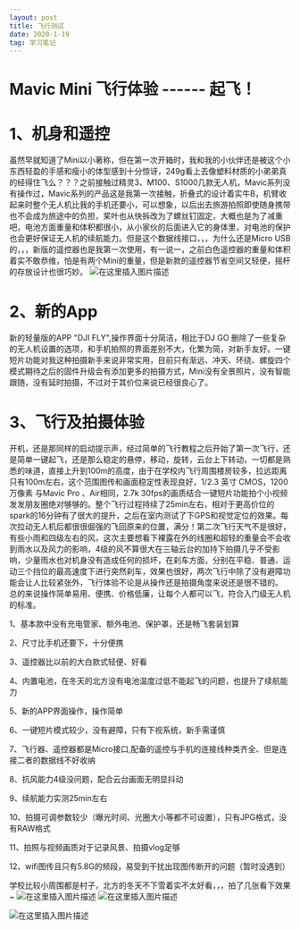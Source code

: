 ```yaml
---
layout: post
title: 飞行测试
date: 2020-1-19
tag: 学习笔记
---
```

# Mavic Mini 飞行体验 ------ 起飞！
#  1、机身和遥控
虽然早就知道了Mini以小著称，但在第一次开箱时，我和我的小伙伴还是被这个小东西轻盈的手感和瘦小的体型感到十分惊讶，249g看上去像塑料材质的小弟弟真的经得住飞么？？？之前接触过精灵3、M100、S1000几款无人机，Mavic系列没有操作过，Mavic系列的产品这是我第一次接触，折叠式的设计着实牛B，机臂收起来时整个无人机比我的手机还要小，可以想象，以后出去旅游拍照即使随身携带也不会成为旅途中的负担，桨叶也从快拆改为了螺丝钉固定，大概也是为了减重吧，电池方面重量和体积都很小，从小家伙的后面进入它的身体里，对电池的保护也会更好保证无人机的续航能力。但是这个数据线接口，，，为什么还是Micro USB的，，，新版的遥控器也是我第一次使用，有一说一，之前白色遥控器的重量和体积着实不敢恭维，怕是有两个Mini的重量，但是新款的遥控器节省空间又轻便，摇杆的存放设计也很巧妙。
![在这里插入图片描述](https://img-blog.csdnimg.cn/20200119224434228.png?x-oss-process=image/watermark,type_ZmFuZ3poZW5naGVpdGk,shadow_10,text_aHR0cHM6Ly9ibG9nLmNzZG4ubmV03NpbmF0XzM4NjUwNDcw,size_16,color_FFFFFF,t_70)


# 2、新的App
新的轻量版的APP "DJI FLY",操作界面十分简洁，相比于DJ GO 删除了一些复杂的无人机设置的选项，和手机拍照的界面差别不大，化繁为简，对新手友好。一键短片功能对我这种拍摄新手来说非常实用，目前只有渐远、冲天、环绕、螺旋四个模式期待之后的固件升级会有添加更多的拍摄方式，Mini没有全景照片，没有智能跟随，没有延时拍摄，不过对于其价位来说已经很良心了。

# 3、飞行及拍摄体验
开机，还是那同样的启动提示声，经过简单的飞行教程之后开始了第一次飞行，还是简单一键起飞，还是那么稳定的悬停，移动，旋转，云台上下转动，一切都是熟悉的味道，直接上升到100m的高度，由于在学校内飞行周围楼房较多，拉远距离只有100m左右，这个范围图传和画面稳定性表现良好，1/2.3 英寸 CMOS，1200万像素 与Mavic  Pro 、Air相同，2.7k 30fps的画质结合一键短片功能拍个小视频发发朋友圈绝对够够的。整个飞行过程持续了25min左右，相对于更高价位的spark的16分钟有了很大的提升，之后在室内测试了下GPS和视觉定位的效果。每次拉动无人机后都很很倔强的飞回原来的位置，满分！第二次飞行天气不是很好，有些小雨和四级左右的风，这次主要想看下裸露在外的线圈和超轻的重量会不会收到雨水以及风力的影响，4级的风不算很大在三轴云台的加持下拍摄几乎不受影响，少量雨水也对机身没有造成任何的损坏，在刹车方面，分别在平稳、普通、运动三个挡位的最高速度下进行突然刹车，效果也很好，两次飞行中除了没有避障功能会让人比较紧张外，飞行体验不论是从操作还是拍摄角度来说还是很不错的。
总的来说操作简单易用、便携、价格低廉，让每个人都可以飞，符合入门级无人机的标准。

1、基本款中没有充电管家、额外电池、保护罩，还是畅飞套装划算

2、尺寸比手机还要下，十分便携

3、遥控器比以前的大白款式轻便、好看

4、内置电池，在冬天的北方没有电池温度过低不能起飞的问题，也提升了续航能力

5、新的APP界面操作，操作简单

6、一键短片模式较少，没有避障，只有下视系统，新手需谨慎

7、飞行器、遥控器都是Micro接口,配备的遥控与手机的连接线种类齐全、但是连接二者的数据线不好收纳

8、抗风能力4级没问题，配合云台画面无明显抖动

9、续航能力实测25min左右

10、拍摄可调参数较少（曝光时间、光圈大小等都不可设置），只有JPG格式，没有RAW格式

11、拍照与视频画质对于记录风景、拍摄vlog足够

12、wifi图传且只有5.8G的频段，易受到干扰出现图传断开的问题（暂时没遇到）

学校比较小周围都是村子，北方的冬天不下雪着实不太好看，，，拍了几张看下效果~
![在这里插入图片描述](https://img-blog.csdnimg.cn/20200119221514945.JPG?x-oss-process=image/watermark,type_ZmFuZ3poZW5naGVpdGk,shadow_10,text_aHR0cHM6Ly9ibG9nLmNzZG4ubmV0L3NpbmF0XzM4NjUwNDcw,size_16,color_FFFFFF,t_70)
![在这里插入图片描述](https://img-blog.csdnimg.cn/20200119221616445.JPG?x-oss-process=image/watermark,type_ZmFuZ3poZW5naGVpdGk,shadow_10,text_aHR0cHM6Ly9ibG9nLmNzZG4ubmV0L3NpbmF0XzM4NjUwNDcw,size_16,color_FFFFFF,t_70)

![在这里插入图片描述](https://img-blog.csdnimg.cn/2020011922171943.JPG?x-oss-process=image/watermark,type_ZmFuZ3poZW5naGVpdGk,shadow_10,text_aHR0cHM6Ly9ibG9nLmNzZG4ubmV0L3NpbmF0XzM4NjUwNDcw,size_16,color_FFFFFF,t_70)
